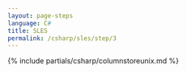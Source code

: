 ```yaml
---
layout: page-steps
language: C#
title: SLES
permalink: /csharp/sles/step/3
---
```


{% include partials/csharp/columnstoreunix.md %}
